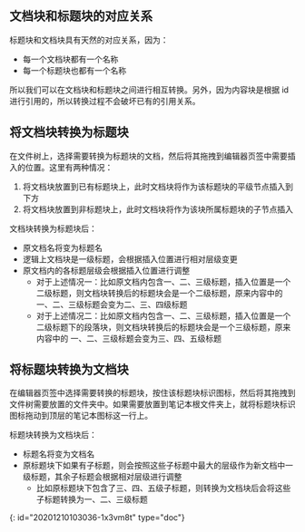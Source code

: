 ## 文档块和标题块的对应关系

标题块和文档块具有天然的对应关系，因为：

* 每一个文档块都有一个名称
* 每一个标题块也都有一个名称

所以我们可以在文档块和标题块之间进行相互转换。另外，因为内容块是根据 id 进行引用的，所以转换过程不会破坏已有的引用关系。

## 将文档块转换为标题块

在文件树上，选择需要转换为标题块的文档，然后将其拖拽到编辑器页签中需要插入的位置。这里有两种情况：

1. 将文档块放置到已有标题块上，此时文档块将作为该标题块的平级节点插入到下方
2. 将文档块放置到非标题块上，此时文档块将作为该块所属标题块的子节点插入

文档块转换为标题块后：

* 原文档名将变为标题名
* 逻辑上文档块是一级标题，会根据插入位置进行相对层级变更
* 原文档内的各标题层级会根据插入位置进行调整
  * 对于上述情况一：比如原文档内包含一、二、三级标题，插入位置是一个二级标题，则文档块转换后的标题块会是一个二级标题，原来内容中的一、二、三级标题会变为二、三、四级标题
  * 对于上述情况二：比如原文档内包含一、二、三级标题，插入位置是一个二级标题下的段落块，则文档块转换后的标题块会是一个三级标题，原来内容中的 一、二、三级标题会变为三、四、五级标题

## 将标题块转换为文档块

在编辑器页签中选择需要转换的标题块，按住该标题块标识图标，然后将其拖拽到文件树需要放置的文件夹中。如果需要放置到笔记本根文件夹上，就将标题块标识图标拖动到顶层的笔记本图标这一行上。

标题块转换为文档块后：

* 标题名将变为文档名
* 原标题块下如果有子标题，则会按照这些子标题中最大的层级作为新文档中一级标题，其余子标题会根据相对层级进行调整
  * 比如原标题块下包含了三、四、五级子标题，则转换为文档块后会将这些子标题转换为一、二、三级标题


{: id="20201210103036-1x3vm8t" type="doc"}
